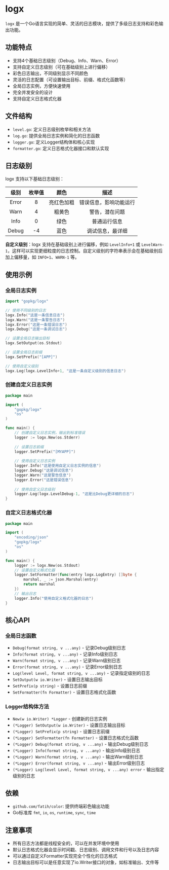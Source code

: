 # logx

`logx` 是一个Go语言实现的简单、灵活的日志模块，提供了多级日志支持和彩色输出功能。

## 功能特点

- 支持4个基础日志级别（Debug、Info、Warn、Error）
- 支持自定义日志级别（可在基础级别上进行偏移）
- 彩色日志输出，不同级别显示不同颜色
- 灵活的日志配置（可设置输出目标、前缀、格式化函数等）
- 全局日志实例，方便快速使用
- 完全并发安全的设计
- 支持自定义日志格式化器

## 文件结构

- `level.go`: 定义日志级别枚举和相关方法
- `log.go`: 提供全局日志实例和简化的日志函数
- `logger.go`: 定义Logger结构体和核心实现
- `formatter.go`: 定义日志格式化器接口和默认实现

## 日志级别

logx 支持以下基础日志级别：

|   级别   | 枚举值 |   颜色    |           描述           |
| :------: | :----: | :-------: | :----------------------: |
|  Error   |   8    | 亮红色加粗 |  错误信息，影响功能运行  |
|   Warn   |   4    |  粗黄色   |      警告，潜在问题      |
|   Info   |   0    |    绿色   |       普通运行信息       |
|  Debug   |  -4    |    蓝色   |     调试信息，最详细     |

**自定义级别**：logx 支持在基础级别上进行偏移，例如 `LevelInfo+1` 或 `LevelWarn-1`，这样可以实现更细粒度的日志控制。自定义级别的字符串表示会在基础级别后加上偏移量，如 `INFO+1`、`WARN-1` 等。

## 使用示例

### 全局日志实例

```go
import "gopkg/logx"

// 使用不同级别的日志
logx.Info("这是一条信息日志")
logx.Warn("这是一条警告日志")
logx.Error("这是一条错误日志")
logx.Debug("这是一条调试日志")

// 设置全局日志输出目标
logx.SetOutput(os.Stdout)

// 设置全局日志前缀
logx.SetPrefix("[APP]")

// 使用自定义级别
logx.Log(logx.LevelInfo+1, "这是一条自定义级别的信息日志")
```

### 创建自定义日志实例

```go
package main

import (
	"gopkg/logx"
	"os"
)

func main() {
	// 创建自定义日志实例，输出到标准错误
	logger := logx.New(os.Stderr)
	
	// 设置日志前缀
	logger.SetPrefix("[MYAPP]")
	
	// 使用自定义日志实例
	logger.Info("这是使用自定义日志实例的信息")
	logger.Debug("这是调试信息")
	logger.Warn("这是警告信息")
	logger.Error("这是错误信息")
	
	// 使用自定义日志级别
	logger.Log(logx.LevelDebug-1, "这是比Debug更详细的日志")
}
```

### 自定义日志格式化器

```go
package main

import (
	"encoding/json"
	"gopkg/logx"
	"os"
)

func main() {
	logger := logx.New(os.Stdout)
	// 设置自定义格式化器
	logger.SetFormatter(func(entry logx.LogEntry) []byte {
		marshal, _ := json.Marshal(entry)
		return marshal
	})
	// 输出日志
	logger.Info("使用自定义格式化器的日志")
}
```

## 核心API

### 全局日志函数

- `Debug(format string, v ...any)` - 记录Debug级别日志
- `Info(format string, v ...any)` - 记录Info级别日志  
- `Warn(format string, v ...any)` - 记录Warn级别日志
- `Error(format string, v ...any)` - 记录Error级别日志
- `Log(level Level, format string, v ...any)` - 记录指定级别的日志
- `SetOutput(w io.Writer)` - 设置日志输出目标
- `SetPrefix(p string)` - 设置日志前缀
- `SetFormatter(fn Formatter)` - 设置日志格式化函数

### Logger结构体方法

- `New(w io.Writer) *Logger` - 创建新的日志实例
- `(*Logger) SetOutput(w io.Writer)` - 设置日志输出目标
- `(*Logger) SetPrefix(p string)` - 设置日志前缀
- `(*Logger) SetFormatter(fn Formatter)` - 设置日志格式化函数
- `(*Logger) Debug(format string, v ...any)` - 输出Debug级别日志
- `(*Logger) Info(format string, v ...any)` - 输出Info级别日志
- `(*Logger) Warn(format string, v ...any)` - 输出Warn级别日志
- `(*Logger) Error(format string, v ...any)` - 输出Error级别日志
- `(*Logger) Log(level Level, format string, v ...any) error` - 输出指定级别的日志

## 依赖

- `github.com/fatih/color`: 提供终端彩色输出功能
- Go标准库 `fmt`, `io`, `os`, `runtime`, `sync`, `time`

## 注意事项

- 所有日志方法都是线程安全的，可以在并发环境中使用
- 默认日志格式化器会显示时间戳、日志级别、调用文件和行号以及日志内容
- 可以通过自定义Formatter实现完全个性化的日志格式
- 日志输出目标可以是任意实现了io.Writer接口的对象，如标准输出、文件等